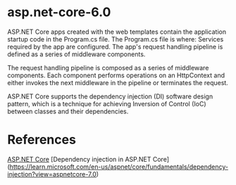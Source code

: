 # asp.net-core-6.0

ASP.NET Core apps created with the web templates contain the application startup code in the Program.cs file. The Program.cs file is where:
  Services required by the app are configured.
  The app's request handling pipeline is defined as a series of middleware components.

The request handling pipeline is composed as a series of middleware components. Each component performs operations on an HttpContext and either invokes the next middleware in the pipeline or terminates the request.

ASP.NET Core supports the dependency injection (DI) software design pattern, which is a technique for achieving Inversion of Control (IoC) between classes and their dependencies.

# References
[ASP.NET Core](https://learn.microsoft.com/en-us/aspnet/core/fundamentals/?view=aspnetcore-7.0&tabs=windows)
[Dependency injection in ASP.NET Core] (https://learn.microsoft.com/en-us/aspnet/core/fundamentals/dependency-injection?view=aspnetcore-7.0)
